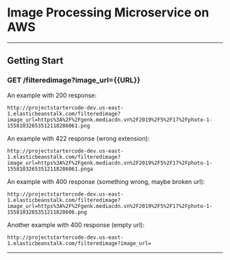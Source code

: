 # Image Processing Microservice on AWS


***
## Getting Start

### GET /filteredimage?image_url={{URL}}

An example with 200 response:
```
http://projectstartercode-dev.us-east-1.elasticbeanstalk.com/filteredimage?image_url=https%3A%2F%2Fgenk.mediacdn.vn%2F2019%2F5%2F17%2Fphoto-1-15581032653512118286061.png
```

An example with 422 response (wrong extension):
```
http://projectstartercode-dev.us-east-1.elasticbeanstalk.com/filteredimage?image_url=https%3A%2F%2Fgenk.mediacdn.vn%2F2019%2F5%2F17%2Fphoto-1-15581032653512118286061.pnga
```

An example with 400 response (something wrong, maybe broken url):
```
http://projectstartercode-dev.us-east-1.elasticbeanstalk.com/filteredimage?image_url=https%3A%2F%2Fgenk.mediacdn.vn%2F2019%2F5%2F17%2Fphoto-1-1558103265351211828606.png
```

Another example with 400 response (empty url):
```
http://projectstartercode-dev.us-east-1.elasticbeanstalk.com/filteredimage?image_url=
```

***
